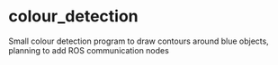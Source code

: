 # colour_detection
Small colour detection program to draw contours around blue objects, planning to add ROS communication nodes
